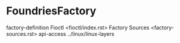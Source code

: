 # FoundriesFactory

factory-definition Fioctl &lt;fioctl/index.rst&gt; Factory Sources
&lt;factory-sources.rst&gt; api-access ../linux/linux-layers
